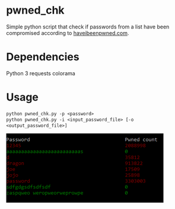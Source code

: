 # pwned_chk
Simple python script that check if passwords from a list have been compromised according to [haveibeenpwned.com](https://haveibeenpwned.com/).

# Dependencies
Python 3
requests
colorama

# Usage
```
python pwned_chk.py -p <password>
python pwned_chk.py -i <input_password_file> [-o <output_password_file>]
```

![color_output](https://github.com/HermanMinkowski/pwned_chk/blob/master/screenshots/color_output.png)
